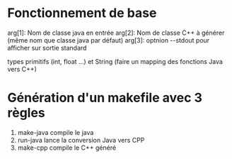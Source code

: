 
# Fonctionnement de base
arg[1]: Nom de classe java en entrée
arg[2]: Nom de classe C++ à générer (même nom que classe java par défaut)
arg[3]: optnion --stdout pour afficher sur sortie standard

types primitifs (int, float ...)
et String (faire un mapping des fonctions Java vers C++)

# Génération d'un makefile avec 3 règles
1. make-java   compile le java
2. run-java    lance la conversion Java vers CPP
3. make-cpp    compile le C++ généré
